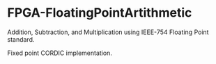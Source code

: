 # FPGA-FloatingPointArtithmetic
Addition, Subtraction, and Multiplication using IEEE-754 Floating Point standard.

Fixed point CORDIC implementation.
